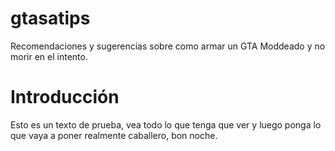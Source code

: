 # gtasatips
Recomendaciones y sugerencias sobre como armar un GTA Moddeado y no morir en el intento.

# Introducción #
Esto es un texto de prueba, vea todo lo que tenga que ver y luego ponga lo que vaya a poner realmente caballero, bon noche.
